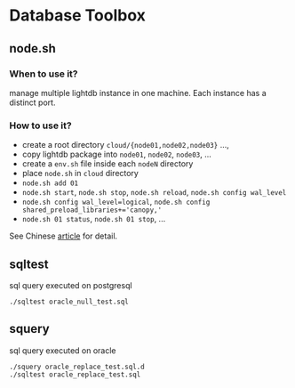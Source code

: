 # Database Toolbox

## node.sh

### When to use it?

manage multiple lightdb instance in one machine. Each instance has a distinct port.

### How to use it?

  - create a root directory `cloud/{node01,node02,node03}` ..., 
  - copy lightdb package into `node01`, `node02`, `node03`, ...
  - create a `env.sh` file inside each `nodeN` directory
  - place `node.sh` in `cloud` directory
  - `node.sh add 01`
  - `node.sh start`, `node.sh stop`, `node.sh reload`, `node.sh config wal_level`
  - `node.sh config wal_level=logical`, `node.sh config shared_preload_libraries+='canopy,'`
  - `node.sh 01 status`, `node.sh 01 stop`, ...

See Chinese [article](https://www.cnblogs.com/lddcool/p/lightdb_node_script.html) for detail.


## sqltest

sql query executed on postgresql

```shell
./sqltest oracle_null_test.sql
```


## squery

sql query executed on oracle

```shell
./squery oracle_replace_test.sql.d
./sqltest oracle_replace_test.sql
```
